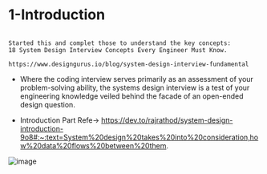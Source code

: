 # 1-Introduction

```text

Started this and complet those to understand the key concepts:
18 System Design Interview Concepts Every Engineer Must Know.

https://www.designgurus.io/blog/system-design-interview-fundamental
```

* Where the coding interview serves primarily as an assessment of your problem-solving ability, the systems design interview is a test of your engineering knowledge veiled behind the facade of an open-ended design question.

* Introduction Part Refe-> https://dev.to/rajrathod/system-design-introduction-9o8#:~:text=System%20design%20takes%20into%20consideration,how%20data%20flows%20between%20them.
  

![image](https://github.com/user-attachments/assets/245aa90f-0502-4a4c-9e26-0a749c23f630)
